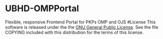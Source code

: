 # UBHD-OMPPortal
Flexible, responsive Frontend Portal for  PKPs OMP and OJS
#License
This software is released under the the [GNU General Public License](LICENSE.md).
See the file COPYING included with this distribution for the terms of this license.


